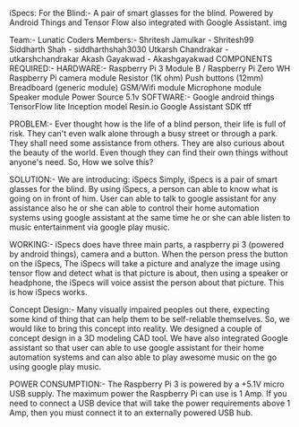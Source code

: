 iSpecs: For the Blind:-
A pair of smart glasses for the blind. Powered by Android Things and Tensor Flow also integrated with Google Assistant.
img

Team:- Lunatic Coders
Members:-
Shritesh Jamulkar - Shritesh99
Siddharth Shah - siddharthshah3030
Utkarsh Chandrakar - utkarshchandrakar
Akash Gayakwad - Akashgayakwad
COMPONENTS REQUIRED:-
HARDWARE:-
Raspberry Pi 3 Module B / Raspberry Pi Zero WH
Raspberry Pi camera module
Resistor (1K ohm)
Push buttons (12mm)
Breadboard (generic module)
GSM/Wifi module
Microphone module
Speaker module
Power Source 5.1v
SOFTWARE:-
Google android things
TensorFlow lite Inception model
Resin.io
Google Assistant SDK
tff

PROBLEM:-
Ever thought how is the life of a blind person, their life is full of risk. They can't even walk alone through a busy street or through a park. They shall need some assistance from others. They are also curious about the beauty of the world. Even though they can find their own things without anyone's need. So, How we solve this?

SOLUTION:-
We are introducing: iSpecs
Simply, iSpecs is a pair of smart glasses for the blind. By using iSpecs, a person can able to know what is going on in front of him.
User can able to talk to google assistant for any assistance also he or she can able to control their home automation systems using google assistant at the same time he or she can able listen to music entertainment via google play music.

WORKING:-
iSpecs does have three main parts, a raspberry pi 3 (powered by android things), camera and a button. When the person press the button on the iSpecs, The iSpecs will take a picture and analyze the image using tensor flow and detect what is that picture is about, then using a speaker or headphone, the iSpecs will voice assist the person about that picture. This is how iSpecs works.



Concept Design:-
Many visually impaired peoples out there, expecting some kind of thing that can help them to be self-reliable themselves. So, we would like to bring this concept into reality. We designed a couple of concept design in a 3D modeling CAD tool. We have also integrated Google assistant so that user can able to use google assistant for their home automation systems and can also able to play awesome music on the go using google play music.

POWER CONSUMPTION:-
The Raspberry Pi 3 is powered by a +5.1V micro USB supply. The maximum power the Raspberry Pi can use is 1 Amp. If you need to connect a USB device that will take the power requirements above 1 Amp, then you must connect it to an externally powered USB hub.
